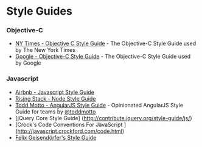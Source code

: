 # Style Guides
### Objective-C

* [NY Times - Objective C Style Guide](https://github.com/NYTimes/objective-c-style-guide) - The Objective-C Style Guide used by The New York Times
* [Google - Objective-C Style Guide](http://google-styleguide.googlecode.com/svn/trunk/objcguide.xml) - The Objective-C Style Guide used by Google

### Javascript

* [Airbnb - Javascript Style Guide](https://github.com/airbnb/javascript)
* [Rising Stack - Node Style Guide](https://github.com/RisingStack/node-style-guide)
* [Todd Motto - AngularJS Style Guide](https://github.com/toddmotto/angularjs-styleguide) - Opinionated AngularJS Style Guide for teams by [@toddmotto](//twitter.com/toddmotto)
* [jQuery Core Style Guide] (http://contribute.jquery.org/style-guide/js/)
* [Crock's Code Conventions For JavaScript ] (http://javascript.crockford.com/code.html)
* [Felix Geisendörfer's Style Guide](https://github.com/felixge/node-style-guide)
